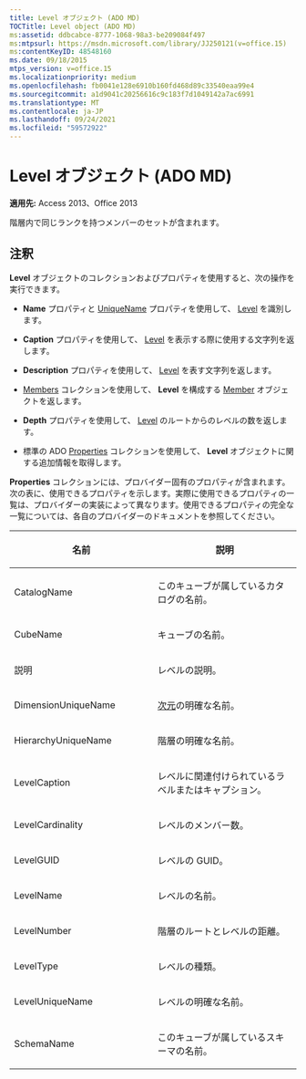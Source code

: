 ```yaml
---
title: Level オブジェクト (ADO MD)
TOCTitle: Level object (ADO MD)
ms:assetid: ddbcabce-8777-1068-98a3-be209084f497
ms:mtpsurl: https://msdn.microsoft.com/library/JJ250121(v=office.15)
ms:contentKeyID: 48548160
ms.date: 09/18/2015
mtps_version: v=office.15
ms.localizationpriority: medium
ms.openlocfilehash: fb0041e128e6910b160fd468d89c33540eaa99e4
ms.sourcegitcommit: a1d9041c20256616c9c183f7d1049142a7ac6991
ms.translationtype: MT
ms.contentlocale: ja-JP
ms.lasthandoff: 09/24/2021
ms.locfileid: "59572922"
---
```

# <a name="level-object-ado-md"></a>Level オブジェクト (ADO MD)


**適用先:** Access 2013、Office 2013

階層内で同じランクを持つメンバーのセットが含まれます。

## <a name="remarks"></a>注釈

**Level** オブジェクトのコレクションおよびプロパティを使用すると、次の操作を実行できます。

  - **Name** プロパティと [UniqueName](name-property-ado-md.md) プロパティを使用して、 [Level](uniquename-property-ado-md.md) を識別します。

  - **Caption** プロパティを使用して、 [Level](caption-property-ado-md.md) を表示する際に使用する文字列を返します。

  - **Description** プロパティを使用して、 [Level](description-property-ado-md.md) を表す文字列を返します。

  - [Members](member-object-ado-md.md) コレクションを使用して、 **Level** を構成する [Member](members-collection-ado-md.md) オブジェクトを返します。

  - **Depth** プロパティを使用して、 [Level](depth-property-ado-md.md) のルートからのレベルの数を返します。

  - 標準の ADO [Properties](properties-collection-ado.md) コレクションを使用して、 **Level** オブジェクトに関する追加情報を取得します。

**Properties** コレクションには、プロバイダー固有のプロパティが含まれます。次の表に、使用できるプロパティを示します。実際に使用できるプロパティの一覧は、プロバイダーの実装によって異なります。使用できるプロパティの完全な一覧については、各自のプロバイダーのドキュメントを参照してください。

<table>
<colgroup>
<col style="width: 50%" />
<col style="width: 50%" />
</colgroup>
<thead>
<tr class="header">
<th><p>名前</p></th>
<th><p>説明</p></th>
</tr>
</thead>
<tbody>
<tr class="odd">
<td><p>CatalogName</p></td>
<td><p>このキューブが属しているカタログの名前。</p></td>
</tr>
<tr class="even">
<td><p>CubeName</p></td>
<td><p>キューブの名前。</p></td>
</tr>
<tr class="odd">
<td><p>説明</p></td>
<td><p>レベルの説明。</p></td>
</tr>
<tr class="even">
<td><p>DimensionUniqueName</p></td>
<td><p><a href="dimension-object-ado-md.md">次元</a>の明確な名前。</p></td>
</tr>
<tr class="odd">
<td><p>HierarchyUniqueName</p></td>
<td><p>階層の明確な名前。</p></td>
</tr>
<tr class="even">
<td><p>LevelCaption</p></td>
<td><p>レベルに関連付けられているラベルまたはキャプション。</p></td>
</tr>
<tr class="odd">
<td><p>LevelCardinality</p></td>
<td><p>レベルのメンバー数。</p></td>
</tr>
<tr class="even">
<td><p>LevelGUID</p></td>
<td><p>レベルの GUID。</p></td>
</tr>
<tr class="odd">
<td><p>LevelName</p></td>
<td><p>レベルの名前。</p></td>
</tr>
<tr class="even">
<td><p>LevelNumber</p></td>
<td><p>階層のルートとレベルの距離。</p></td>
</tr>
<tr class="odd">
<td><p>LevelType</p></td>
<td><p>レベルの種類。</p></td>
</tr>
<tr class="even">
<td><p>LevelUniqueName</p></td>
<td><p>レベルの明確な名前。</p></td>
</tr>
<tr class="odd">
<td><p>SchemaName</p></td>
<td><p>このキューブが属しているスキーマの名前。</p></td>
</tr>
</tbody>
</table>


